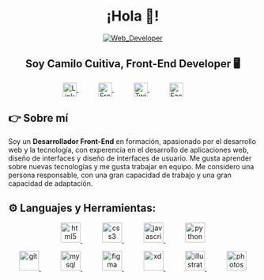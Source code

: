 # <center>¡Hola 👋!</center>
<p align="center">
  <a href="https://www.freepik.com/free-vector/hand-drawn-web-developers_12063795.htm#page=1&query=Web%20developer&position=15&from_view=search" target="blank" style="margin: 0 20px;">
    <img align="center" src="https://image.freepik.com/free-vector/hand-drawn-web-developers_23-2148819604.jpg" alt="Web_Developer"/>
  </a>
</p>

## <center>Soy Camilo Cuitiva, Front-End Developer 🖥️</center>
<p align="center">
    <a href="https://www.linkedin.com/in/cacuitiva/" target="blank" style="margin: 0 20px;">
      <img align="center" src="https://simpleicons.org/icons/linkedin.svg" alt="Linkedin - Camilo Cuitiva" height="28px" width="28px" />
    </a>
    <a href="https://www.freecodecamp.org/espanol/CaCuitiva" target="blank" style="margin: 0 20px;">
      <img align="center" src="https://simpleicons.org/icons/freecodecamp.svg" alt="FreeCodeCamp - Camilo Cuitiva" height="28px" width="28px" />
    </a>
    <a href="https://twitter.com/AndresPNK" target="blank" style="margin: 0 20px;">
      <img align="center" src="https://simpleicons.org/icons/twitter.svg" alt="Twitch - Eduardo Fierro Pro" height="28px" width="28px" />
    </a>
    <a href="https://www.facebook.com/Camilo.Cuitiva/" target="blank" style="margin: 0 20px;">
      <img align="center" src="https://simpleicons.org/icons/facebook.svg" alt="Facebook - Camilo Cuitiva" height="28px" width="28px" />
    </a>
    <a href="https://www.instagram.com/andrespnk/" target=""blank" style="margin: 0 20px; >
      <img align="center" src="https://simpleicons.org/icons/instagram.svg" alt="instagram - Camilo Cuitiva" height="28px" width="28px" />
    </a>
</p>

## 👉 Sobre mí
Soy un **Desarrollador Front-End** en formación, apasionado por el desarrollo web y la tecnología, con experencia en el desarrollo de aplicaciones web, diseño de interfaces y diseño de interfaces de usuario. Me gusta aprender sobre nuevas tecnologías y me gusta trabajar en equipo. Me considero una persona responsable, con una gran capacidad de trabajo y una gran capacidad de adaptación.



## ⚙️ Languajes y Herramientas:
<p align="center">
  <a href="https://www.w3.org/html/" target="_blank" rel="noreferrer" style="margin: 0 20px;">
    <img src="https://simpleicons.org/icons/html5.svg" alt="html5" width="40" height="40"/>
  </a>
  <a href="https://www.w3schools.com/css/" target="_blank" rel="noreferrer" style="margin: 0 20px;">
    <img src="https://simpleicons.org/icons/css3.svg" alt="css3" width="40" height="40"/>
  </a>
  <a href="https://developer.mozilla.org/en-US/docs/Web/JavaScript" target="_blank" rel="noreferrer" style="margin: 0 20px;">
    <img src="https://simpleicons.org/icons/javascript.svg" alt="javascript" width="40" height="40"/>
  </a>
  <a href="https://www.python.org" target="_blank" rel="noreferrer" style="margin: 0 20px;">
    <img src="https://simpleicons.org/icons/python.svg" alt="python" width="40" height="40"/>
  </a>
</p>
<p align="center">
  <a href="https://git-scm.com/" target="_blank" rel="noreferrer" style="margin: 0 20px;">
    <img src="https://simpleicons.org/icons/git.svg" alt="git" width="40" height="40"/>
  </a>
  <a href="https://www.mysql.com/" target="_blank" rel="noreferrer" style="margin: 0 20px;">
    <img src="https://simpleicons.org/icons/mysql.svg" alt="mysql" width="40" height="40"/>
  </a>
  <a href="https://www.figma.com/" target="_blank" rel="noreferrer" style="margin: 0 20px;">
    <img src="https://simpleicons.org/icons/figma.svg" alt="figma" width="40" height="40"/>
  </a>
  <a href="https://www.adobe.com/products/xd.html" target="_blank" rel="noreferrer" style="margin: 0 20px;">
    <img src="https://simpleicons.org/icons/adobexd.svg" alt="xd" width="40" height="40"/>
  </a>
  <a href="https://www.adobe.com/in/products/illustrator.html" target="_blank" rel="noreferrer" style="margin: 0 20px;">
    <img src="https://simpleicons.org/icons/adobeillustrator.svg" alt="illustrator" width="40" height="40"/>
  </a>
  <a href="https://www.photoshop.com/en" target="_blank" rel="noreferrer" style="margin: 0 20px;">
    <img src="https://simpleicons.org/icons/adobephotoshop.svg" alt="photoshop" width="40" height="40"/>
  </a>
</p>
